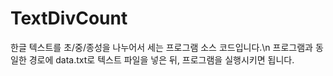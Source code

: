 # TextDivCount
한글 텍스트를 초/중/종성을 나누어서 세는 프로그램 소스 코드입니다.\n
프로그램과 동일한 경로에 data.txt로 텍스트 파일을 넣은 뒤, 프로그램을 실행시키면 됩니다.
